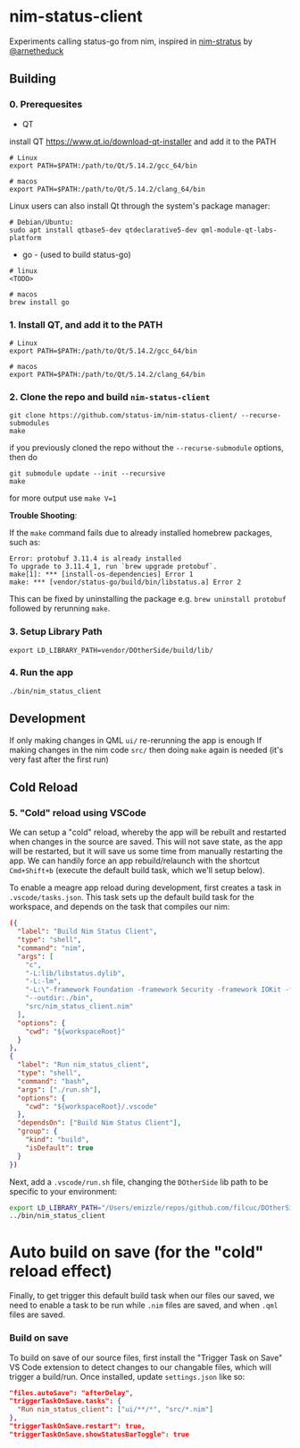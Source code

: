 # nim-status-client

Experiments calling status-go from nim, inspired in [nim-stratus](https://github.com/status-im/nim-stratus) by [@arnetheduck](https://github.com/arnetheduck)

## Building

### 0. Prerequesites

* QT

install QT https://www.qt.io/download-qt-installer
and add it to the PATH
```
# Linux
export PATH=$PATH:/path/to/Qt/5.14.2/gcc_64/bin

# macos
export PATH=$PATH:/path/to/Qt/5.14.2/clang_64/bin
```

Linux users can also install Qt through the system's package manager:

```
# Debian/Ubuntu:
sudo apt install qtbase5-dev qtdeclarative5-dev qml-module-qt-labs-platform
```

* go - (used to build status-go)

```
# linux
<TODO>

# macos
brew install go
```

### 1. Install QT, and add it to the PATH

```
# Linux
export PATH=$PATH:/path/to/Qt/5.14.2/gcc_64/bin

# macos
export PATH=$PATH:/path/to/Qt/5.14.2/clang_64/bin
```

### 2. Clone the repo and build `nim-status-client`
```
git clone https://github.com/status-im/nim-status-client/ --recurse-submodules
make
```

if you previously cloned the repo without the `--recurse-submodule` options, then do

```
git submodule update --init --recursive
make
```

for more output use `make V=1`

**Trouble Shooting**:

If the `make` command fails due to already installed homebrew packages, such as:

```
Error: protobuf 3.11.4 is already installed
To upgrade to 3.11.4_1, run `brew upgrade protobuf`.
make[1]: *** [install-os-dependencies] Error 1
make: *** [vendor/status-go/build/bin/libstatus.a] Error 2
```

This can be fixed by uninstalling the package e.g. `brew uninstall protobuf` followed by rerunning `make`.


### 3. Setup Library Path
```
export LD_LIBRARY_PATH=vendor/DOtherSide/build/lib/
```

### 4. Run the app

```
./bin/nim_status_client
```

## Development

If only making changes in QML `ui/` re-rerunning the app is enough
If making changes in the nim code `src/` then doing `make` again is needed (it's very fast after the first run)

## Cold Reload

### 5. "Cold" reload using VSCode

We can setup a "cold" reload, whereby the app will be rebuilt and restarted when changes in the source are saved. This will not save state, as the app will be restarted, but it will save us some time from manually restarting the app. We can handily force an app rebuild/relaunch with the shortcut `Cmd+Shift+b` (execute the default build task, which we'll setup below).

To enable a meagre app reload during development, first creates a task in `.vscode/tasks.json`. This task sets up the default build task for the workspace, and depends on the task that compiles our nim:

```json
({
  "label": "Build Nim Status Client",
  "type": "shell",
  "command": "nim",
  "args": [
    "c",
    "-L:lib/libstatus.dylib",
    "-L:-lm",
    "-L:\"-framework Foundation -framework Security -framework IOKit -framework CoreServices\"",
    "--outdir:./bin",
    "src/nim_status_client.nim"
  ],
  "options": {
    "cwd": "${workspaceRoot}"
  }
},
{
  "label": "Run nim_status_client",
  "type": "shell",
  "command": "bash",
  "args": ["./run.sh"],
  "options": {
    "cwd": "${workspaceRoot}/.vscode"
  },
  "dependsOn": ["Build Nim Status Client"],
  "group": {
    "kind": "build",
    "isDefault": true
  }
})
```

Next, add a `.vscode/run.sh` file, changing the `DOtherSide` lib path to be specific to your environment:

```bash
export LD_LIBRARY_PATH="/Users/emizzle/repos/github.com/filcuc/DOtherSide/build/lib"
../bin/nim_status_client
```

# Auto build on save (for the "cold" reload effect)

Finally, to get trigger this default build task when our files our saved, we need to enable a task to be run while `.nim` files are saved, and when `.qml` files are saved.

### Build on save

To build on save of our source files, first install the "Trigger Task on Save" VS Code extension to detect changes to our changable files, which will trigger a build/run. Once installed, update `settings.json` like so:

```json
"files.autoSave": "afterDelay",
"triggerTaskOnSave.tasks": {
  "Run nim_status_client": ["ui/**/*", "src/*.nim"]
},
"triggerTaskOnSave.restart": true,
"triggerTaskOnSave.showStatusBarToggle": true

```
